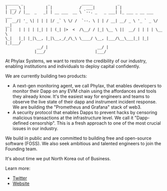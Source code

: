```
______ _           _              _____           _                     
| ___ \ |         | |            /  ___|         | |                    
| |_/ / |__  _   _| | __ ___  __ \ `--. _   _ ___| |_ ___ _ __ ___  ___ 
|  __/| '_ \| | | | |/ _` \ \/ /  `--. \ | | / __| __/ _ \ '_ ` _ \/ __|
| |   | | | | |_| | | (_| |>  <  /\__/ / |_| \__ \ ||  __/ | | | | \__ \
\_|   |_| |_|\__, |_|\__,_/_/\_\ \____/ \__, |___/\__\___|_| |_| |_|___/
              __/ |                      __/ |                          
             |___/                      |___/                           
```
At Phylax Systems, we want to restore the credibility of our industry, enabling institutions and individuals to deploy capital confidently.

We are currently building two products:
- A next-gen monitoring agent, we call Phylax, that enables developers to monitor their Dapp on any EVM chain using the affordances and tools they already know. It's the easiest way for engineers and teams to observe the live state of their dapp and instrument incident response. We are building the "Prometheus and Grafana" stack of web3.
- A security protocol that enables Dapps to prevent hacks by censoring malicious transactions at the infrastructure level. We call it "Dapp-defined censorship". This is a fresh approach to one of the most crucial issues in our industry.

We build in public and are committed to building free and open-source software (FOSS). We also seek ambitious and talented engineers to join the Founding team.

It's about time we put North Korea out of Business.

Learn more:
- [Twitter](https://twitter.com/phylaxsystems)
- [Website](https://phylax.watch)
